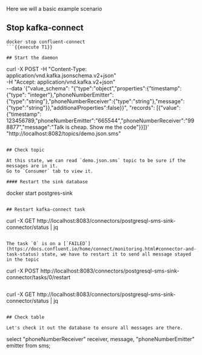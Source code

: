 Here we will a basic example scenario

## Stop kafka-connect

```
docker stop confluent-connect
```{{execute T1}}

## Start the daemon

```
curl -X POST -H "Content-Type: application/vnd.kafka.jsonschema.v2+json" \
   -H "Accept: application/vnd.kafka.v2+json" \
   --data '{"value_schema": "{\"type\":\"object\",\"properties\":{\"timestamp\":{\"type\": \"integer\"},\"phoneNumberEmitter\":{\"type\":\"string\"},\"phoneNumberReceiver\":{\"type\":\"string\"},\"message\":{\"type\":\"string\"}},\"additionalProperties\":false}}", "records": [{"value": {"timestamp": 123456789,"phoneNumberEmitter":"665544","phoneNumberReceiver":"998877","message":"Talk is cheap. Show me the code"}}]}' \
   "http://localhost:8082/topics/demo.json.sms"
```{{execute T2}}

## Check topic

At this state, we can read `demo.json.sms` topic to be sure if the messages are in it.
Go to `Consumer` tab to view it.

#### Restart the sink database

```
docker start postgres-sink
```{{execute T1}}

## Restart kafka-connect task

```
curl -X GET http://localhost:8083/connectors/postgresql-sms-sink-connector/status | jq
```{{execute T1}}

The task `0` is on a [`FAILED`](https://docs.confluent.io/home/connect/monitoring.html#connector-and-task-status) state, we have to restart it to send all message stayed in the topic

```
curl -X POST http://localhost:8083/connectors/postgresql-sms-sink-connector/tasks/0/restart
```{{execute T1}}

```
curl -X GET http://localhost:8083/connectors/postgresql-sms-sink-connector/status | jq
```{{execute T1}}

## Check table

Let's check it out the database to ensure all messages are there.

```
select "phoneNumberReceiver" receiver, message, "phoneNumberEmitter" emitter from sms;
```{{execute T4}}
